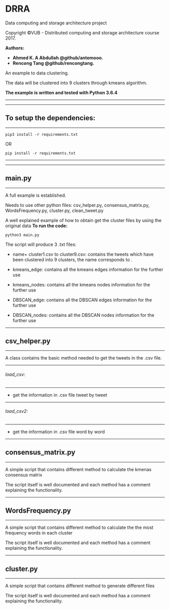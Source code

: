 # DRRA
Data computing and storage architecture project

Copyright ©VUB - Distributed computing and storage architecture course 2017.

**Authors:** 
- **Ahmed K. A Abdullah @github/antemooo.**
- **Rencong Tang @github/rencongtang.**


An example to data clustering.

The data will be clustered into 9 clusters through kmeans algorithm.


**The example is written and tested with Python 3.6.4**

--------------------------------------------------------------------------------------------

-----------------------------
## To setup the dependencies: 
-----------------------------

`pip3 install -r requirements.txt`

OR

`pip install -r requirements.txt`

--------------------------------------------------------------------------------------------

----------
## main.py
----------

A full example is established.

Needs to use other python files: csv_helper.py, consensus_matrix.py, WordsFrequency.py, cluster.py, clean_tweet.py

A well explained example of how to obtain get the cluster files by using the original data
**To run the code:**

`python3 main.py`

The script will produce 3 .txt files:

- name+ cluster1.csv to cluster9.csv: contains the tweets which have been clustered into 9 clusters, the name corresponds to .

- kmeans_edge: contains all the kmeans edges information for the further use

- kmeans_nodes: contains all the kmeans nodes information for the further use 

- DBSCAN_edge: contains all the DBSCAN edges information for the further use

- DBSCAN_nodes: contains all the DBSCAN nodes information for the further use 

-------------------
## csv_helper.py
-------------------

A class contains the basic method needed to get the tweets in the .csv file.

--------------------
###### load_csv: 
--------------------

- get the information in .csv file tweet by tweet

--------------------
###### load_csv2:
--------------------
- get the information in .csv file word by word


--------------------
## consensus_matrix.py
--------------------

A simple script that contains different method to calculate the kmenas consensus matrix 

The script itself is well documented and each method has a comment explaining the functionality.

-----------------
## WordsFrequency.py
-----------------

A simple script that contains different method to calculate the the most frequency words in each cluster

The script itself is well documented and each method has a comment explaining the functionality.

-----------------
## cluster.py
-----------------

A simple script that contains different method to generate different files 

The script itself is well documented and each method has a comment explaining the functionality.






